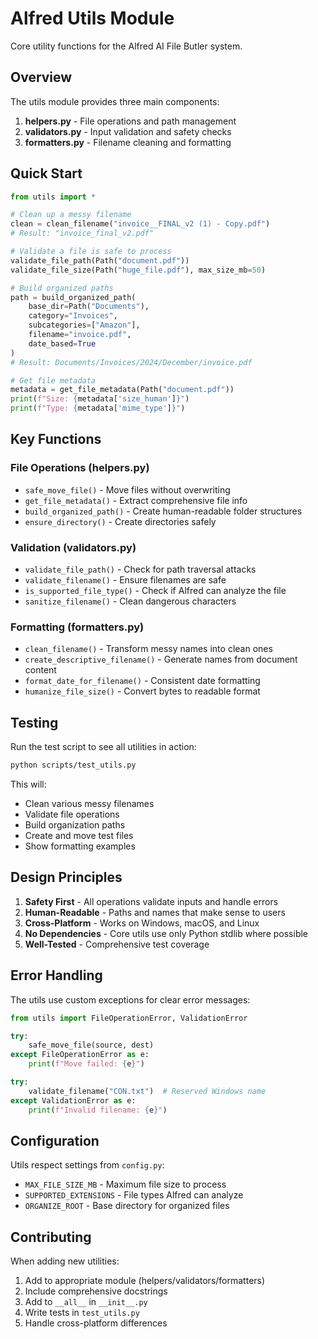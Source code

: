# Alfred Utils Module

Core utility functions for the Alfred AI File Butler system.

## Overview

The utils module provides three main components:

1. **helpers.py** - File operations and path management
2. **validators.py** - Input validation and safety checks  
3. **formatters.py** - Filename cleaning and formatting

## Quick Start

```python
from utils import *

# Clean up a messy filename
clean = clean_filename("invoice__FINAL_v2 (1) - Copy.pdf")
# Result: "invoice_final_v2.pdf"

# Validate a file is safe to process
validate_file_path(Path("document.pdf"))
validate_file_size(Path("huge_file.pdf"), max_size_mb=50)

# Build organized paths
path = build_organized_path(
    base_dir=Path("Documents"),
    category="Invoices", 
    subcategories=["Amazon"],
    filename="invoice.pdf",
    date_based=True
)
# Result: Documents/Invoices/2024/December/invoice.pdf

# Get file metadata
metadata = get_file_metadata(Path("document.pdf"))
print(f"Size: {metadata['size_human']}")
print(f"Type: {metadata['mime_type']}")
```

## Key Functions

### File Operations (helpers.py)

- `safe_move_file()` - Move files without overwriting
- `get_file_metadata()` - Extract comprehensive file info
- `build_organized_path()` - Create human-readable folder structures
- `ensure_directory()` - Create directories safely

### Validation (validators.py)

- `validate_file_path()` - Check for path traversal attacks
- `validate_filename()` - Ensure filenames are safe
- `is_supported_file_type()` - Check if Alfred can analyze the file
- `sanitize_filename()` - Clean dangerous characters

### Formatting (formatters.py)

- `clean_filename()` - Transform messy names into clean ones
- `create_descriptive_filename()` - Generate names from document content
- `format_date_for_filename()` - Consistent date formatting
- `humanize_file_size()` - Convert bytes to readable format

## Testing

Run the test script to see all utilities in action:

```bash
python scripts/test_utils.py
```

This will:
- Clean various messy filenames
- Validate file operations
- Build organization paths
- Create and move test files
- Show formatting examples

## Design Principles

1. **Safety First** - All operations validate inputs and handle errors
2. **Human-Readable** - Paths and names that make sense to users
3. **Cross-Platform** - Works on Windows, macOS, and Linux
4. **No Dependencies** - Core utils use only Python stdlib where possible
5. **Well-Tested** - Comprehensive test coverage

## Error Handling

The utils use custom exceptions for clear error messages:

```python
from utils import FileOperationError, ValidationError

try:
    safe_move_file(source, dest)
except FileOperationError as e:
    print(f"Move failed: {e}")

try:
    validate_filename("CON.txt")  # Reserved Windows name
except ValidationError as e:
    print(f"Invalid filename: {e}")
```

## Configuration

Utils respect settings from `config.py`:
- `MAX_FILE_SIZE_MB` - Maximum file size to process
- `SUPPORTED_EXTENSIONS` - File types Alfred can analyze
- `ORGANIZE_ROOT` - Base directory for organized files

## Contributing

When adding new utilities:
1. Add to appropriate module (helpers/validators/formatters)
2. Include comprehensive docstrings
3. Add to `__all__` in `__init__.py`
4. Write tests in `test_utils.py`
5. Handle cross-platform differences
